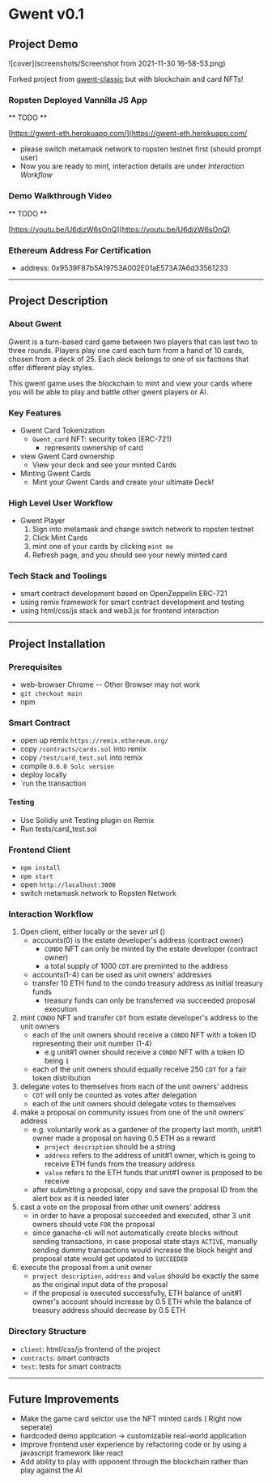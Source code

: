 # Gwent v0.1

## Project Demo

![cover](screenshots/Screenshot from 2021-11-30 16-58-53.png)

Forked project from [gwent-classic](https://github.com/asundr/gwent-classic) but with blockchain and card NFTs!

### Ropsten Deployed Vannilla JS App
** TODO **

[https://gwent-eth.herokuapp.com/](https://gwent-eth.herokuapp.com/
- please switch metamask network to ropsten testnet first (should prompt user)
- Now you are ready to mint, interaction details are under _Interaction Workflow_


### Demo Walkthrough Video
** TODO **

[https://youtu.be/U6djzW6sOnQ](https://youtu.be/U6djzW6sOnQ)

### Ethereum Address For Certification
- address: 0x9539F87b5A19753A002E01aE573A7A6d33561233

---

## Project Description

### About Gwent
Gwent is a turn-based card game between two players that can last two to three rounds. Players play one card each turn from a hand of 10 cards, chosen from a deck of 25. Each deck belongs to one of six factions that offer different play styles.

This gwent game uses the blockchain to mint and view your cards where you will be able to play and battle other gwent players or AI.

### Key Features
- Gwent Card Tokenization
    - `Gwent_card` NFT: security token (ERC-721)
        - represents ownership of card 
- view Gwent Card ownership
    - View your deck and see your minted Cards
- Minting Gwent Cards
    - Mint your Gwent Cards and create your ultimate Deck!

### High Level User Workflow
- Gwent Player
    1. Sign into metamask and change switch network to ropsten testnet
    2. Click Mint Cards
    3. mint one of your cards by clicking `mint me`
    4. Refresh page, and you should see your newly minted card


### Tech Stack and Toolings
- smart contract development based on OpenZeppelin ERC-721
- using remix framework for smart contract development and testing
- using html/css/js stack and web3.js for frontend interaction

---

## Project Installation

### Prerequisites
- web-browser Chrome -- Other Browser may not work
- `git checkout main`
- npm

### Smart Contract
- open up remix `https://remix.ethereum.org/`
-  copy `/contracts/cards.sol` into remix
-  copy `/test/card_test.sol` into remix
-  compile `0.6.0 Solc version`
- deploy locally
- `run the transaction

#### Testing
- Use Solidiy unit Testing plugin on Remix
- Run tests/card_test.sol
### Frontend Client
- `npm install`
- `npm start`
- open `http://localhost:3000`
- switch metamask network to Ropsten Network

### Interaction Workflow

1. Open client, either locally or the sever url ()
    - accounts(0) is the estate developer's address (contract owner)
        - `CONDO` NFT can only be minted by the estate developer (contract owner)
        - a total supply of 1000 `CDT` are preminted to the address
    - accounts(1-4) can be used as unit owners' addresses
    - transfer 10 ETH fund to the condo treasury address as initial treasury funds
        - treasury funds can only be transferred via succeeded proposal execution 
2. mint `CONDO` NFT and transfer `CDT` from estate developer's address to the unit owners
    - each of the unit owners should receive a `CONDO` NFT with a token ID representing their unit number (1-4)
        - e.g unit#1 owner should receive a `CONDO` NFT with a token ID being `1`
    - each of the unit owners should equally receive 250 `CDT` for a fair token distribution
3. delegate votes to themselves from each of the unit owners' address
    - `CDT` will only be counted as votes after delegation
    - each of the unit owners should delegate votes to themselves
4. make a proposal on community issues from one of the unit owners' address
    - e.g. voluntarily work as a gardener of the property last month, unit#1 owner made a proposal on having 0.5 ETH as a reward
        - `project description` should be a string
        - `address` refers to the address of unit#1 owner, which is going to receive ETH funds from the treasury address
        - `value` refers to the ETH funds that unit#1 owner is proposed to be receive
    - after submitting a proposal, copy and save the proposal ID from the alert box as it is needed later
5. cast a vote on the proposal from other unit owners' address
    - in order to have a proposal succeeded and executed, other 3 unit owners should vote `FOR` the proposal
    - since ganache-cli will not automatically create blocks without sending transactions, in case proposal state stays `ACTIVE`, manually sending dummy transactions would increase the block height and proposal state would get updated to `SUCCEEDED`
6. execute the proposal from a unit owner
    - `project description`, `address` and `value` should be exactly the same as the original input data of the proposal
    - if the proposal is executed successfully, ETH balance of unit#1 owner's account should increase by 0.5 ETH while the balance of treasury address should decrease by 0.5 ETH

### Directory Structure
- `client`: html/css/js frontend of the project
- `contracts`: smart contracts
- `test`: tests for smart contracts

---

## Future Improvements
- Make the game card selctor use the NFT minted cards ( Right now seperate) 
- hardcoded demo application -> customizable real-world application
- improve frontend user experience by refactoring code or by using a javascript framework like react
- Add ability to play with opponent through the blockchain rather than play against the AI
